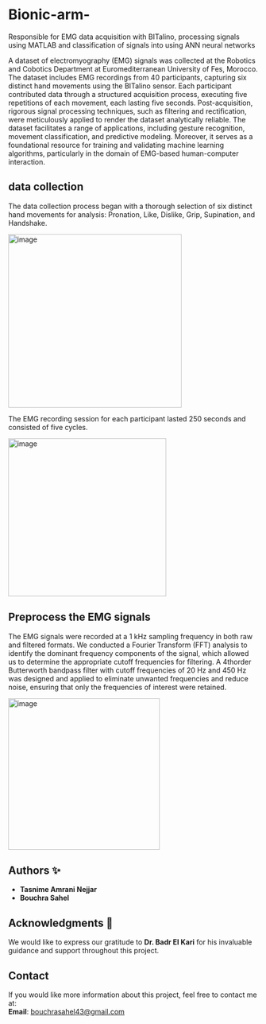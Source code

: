# Bionic-arm-
Responsible for EMG data acquisition with BITalino, processing signals using MATLAB and classification of signals into using ANN neural networks


A dataset of electromyography (EMG) signals was collected at the Robotics and Cobotics Department at Euromediterranean University of Fes, Morocco. The dataset includes EMG recordings from 40 participants, capturing six distinct hand movements using the BITalino sensor. Each participant contributed data through a structured acquisition process, executing five repetitions of each movement, each lasting five seconds. Post-acquisition, rigorous signal processing techniques, such as filtering and rectification, were meticulously applied to render the dataset analytically reliable. The dataset facilitates a range of applications, including gesture recognition, movement classification, and predictive modeling. Moreover, it serves as a foundational resource for training and validating machine learning algorithms, particularly in the domain of EMG-based human-computer interaction.

## data collection

The data collection process began with a thorough selection of six distinct hand movements for analysis: Pronation, Like, Dislike, Grip, Supination, and Handshake.


<img width="349" alt="image" src="https://github.com/user-attachments/assets/10c432c5-9bcc-453f-ab5b-05e8975015b6">


The EMG recording session for each participant lasted 250 seconds and consisted of five cycles. 


<img width="318" alt="image" src="https://github.com/user-attachments/assets/aed95cd3-a928-4dc8-b2a5-4069f62d984a">

## Preprocess the EMG signals

The EMG signals were recorded at a 1 kHz sampling frequency in both raw and filtered formats. We conducted a Fourier Transform (FFT) analysis to identify the dominant frequency components of the signal, which allowed us to determine the appropriate cutoff frequencies for filtering. A 4thorder Butterworth bandpass filter with cutoff frequencies of 20 Hz and 450 Hz was designed and applied to eliminate unwanted frequencies and reduce noise, ensuring that only the frequencies of interest were retained.

<img width="305" alt="image" src="https://github.com/user-attachments/assets/1df18d11-fcbe-4a79-893f-0de051efd598">

## Authors ✨

- **Tasnime Amrani Nejjar**  
- **Bouchra Sahel**

## Acknowledgments 💐  
We would like to express our gratitude to **Dr. Badr El Kari** for his invaluable guidance and support throughout this project.  


## Contact

If you would like more information about this project, feel free to contact me at:  
**Email**: [bouchrasahel43@gmail.com](mailto:bouchrasahel43@gmail.com)


